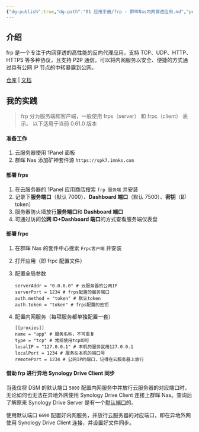 ```yaml
---
{"dg-publish":true,"dg-path":"01 应用手册/frp - 群晖Nas内网穿透应用.md","permalink":"/01 应用手册/frp - 群晖Nas内网穿透应用/","created":"2024-12-17","updated":"2024-12-24"}
---
```



## 介绍

frp 是一个专注于内网穿透的高性能的反向代理应用，支持 TCP、UDP、HTTP、HTTPS 等多种协议，且支持 P2P 通信。可以将内网服务以安全、便捷的方式通过具有公网 IP 节点的中转暴露到公网。

[仓库](https://github.com/fatedier/frp) | [文档](https://gofrp.org/zh-cn/)

## 我的实践

> frp 分为服务端和客户端，一般使用 frps（server） 和 frpc（client） 表示。
> 以下适用于当前 0.61.0 版本

#### 准备工作

1. 云服务器使用 1Panel 面板
2. 群晖 Nas 添加矿神套件源 `https://spk7.imnks.com`

#### 部署 frps

1. 在云服务器的 1Panel 应用商店搜索 `frp 服务端` 并安装
2. 记录下**服务端口**（默认 7000）、**Dashboard 端口**（默认 7500）、**密钥**（即 token）
3. 服务器防火墙放行**服务端口**和 **Dashboard 端口**
4. 可通过访问**公网 ID+Dashboard 端口**的方式查看服务端仪表盘

#### 部署 frpc

1. 在群晖 Nas 的套件中心搜索 `Frpc客户端` 并安装
2. 打开应用（即 frpc 配置文件）
3. 配置全局参数

	```
	serverAddr = "0.0.0.0" # 云服务器的公网IP
	serverPort = 1234 # frps配置的服务端口
	auth.method = "token" # 默认token
	auth.token = "token" # frps配置的密钥
	```

4. 配置内网服务（每项服务都单独配置一套）

	```
	[[proxies]]
	name = "app" # 服务名称，不可重复
	type = "tcp" # 常规使用tcp即可
	localIP = "127.0.0.1" # 本机的服务就用127.0.0.1
	localPort = 1234 # 服务在本机的端口号
	remotePort = 1234 # 公网IP的端口，记得在云服务器上放行
	```

#### 借助 frp 进行异地 Synology Drive Client 同步

当我仅将 DSM 的默认端口 `5000` 配置内网服务中并放行云服务器的对应端口时，无论如何也无法在异地外网使用 Synology Drive Client 连接上群晖 Nas。查询后了解原来 Synology Drive Server 是有一个[默认端口](https://kb.synology.cn/zh-cn/DSM/tutorial/What_network_ports_are_used_by_Synology_services)的。

使用默认端口 `6690` 配置好内网服务，并放行云服务器的对应端口，即在异地外网使用 Synology Drive Client 连接，并设置好文件同步。